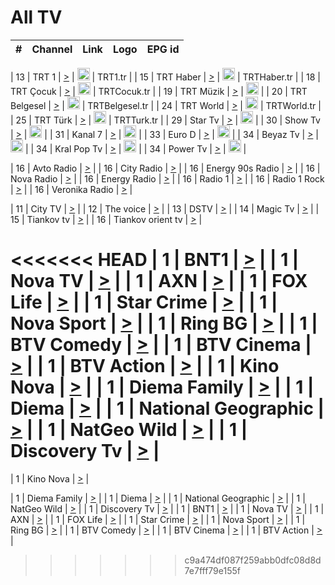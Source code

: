 <h1>All TV</h1>

| #   | Channel        | Link  | Logo | EPG id |
|:---:|:--------------:|:-----:|:----:|:------:|

| 13  | TRT 1            | [>](https://tv-trt1.medya.trt.com.tr/master.m3u8) | <img height="20" src="https://i.imgur.com/j786OLG.png"/> | TRT1.tr |
| 15  | TRT Haber        | [>](https://tv-trthaber.medya.trt.com.tr/master.m3u8) | <img height="20" src="https://i.imgur.com/OVfo8Ab.png"/> | TRTHaber.tr |
| 18  | TRT Çocuk        | [>](https://tv-trtcocuk.medya.trt.com.tr/master.m3u8) | <img height="20" src="https://i.imgur.com/QLFmD6d.png"/> | TRTCocuk.tr |
| 19  | TRT Müzik        | [>](https://tv-trtmuzik.medya.trt.com.tr/master.m3u8) | <img height="20" src="https://i.imgur.com/fIVFCEd.png"/> |
| 20  | TRT Belgesel     | [>](https://tv-trtbelgesel.medya.trt.com.tr/master.m3u8) | <img height="20" src="https://i.imgur.com/MGO87pe.png"/> | TRTBelgesel.tr |
| 24  | TRT World        | [>](https://tv-trtworld.medya.trt.com.tr/master.m3u8) | <img height="20" src="https://i.imgur.com/JEA2xpv.png"/> | TRTWorld.tr |
| 25  | TRT Türk         | [>](https://tv-trtturk.medya.trt.com.tr/master.m3u8) | <img height="20" src="https://i.imgur.com/OSTOQNw.png"/> | TRTTurk.tr |
| 29  | Star Tv   | [>](https://dogus-live.daioncdn.net/startv/startv_360p.m3u8) | <img height="20" src="https://i.imgur.com/IebUZx1.png"/> |
| 30  | Show Tv     | [>](https://ciner-live.daioncdn.net/showtv/showtv.m3u8) | <img height="20" src="https://i.imgur.com/IebUZx1.png"/> |
| 31  | Kanal 7     | [>](https://kanal7-live.daioncdn.net/kanal7/kanal7.m3u8) | <img height="20" src="https://i.imgur.com/IebUZx1.png"/> |
| 33  | Euro D    | [>](https://www.youtube.com/user/KanalD/live) | <img height="20" src="https://i.imgur.com/IebUZx1.png"/> |
| 34  | Beyaz Tv     | [>](https://beyaztv-live.daioncdn.net/beyaztv/beyaztv.m3u8) | <img height="20" src="https://i.imgur.com/IebUZx1.png"/> |
| 34  | Kral Pop Tv     | [>](https://www.youtube.com/watch?v=GuFTuKoXepw) | <img height="20" src="https://i.imgur.com/IebUZx1.png"/> |
| 34  | Power Tv     | [>](https://livetv.powerapp.com.tr/powerTV/powerhd.smil/chunklist.m3u8) | <img height="20" src="https://i.imgur.com/IebUZx1.png"/> |

| 16  | Avto Radio | [>](http://stream.metacast.eu/avtoradio.mp3.m3u) |
| 16  | City Radio | [>](http://stream.metacast.eu/city.aac.m3u) |
| 16  | Energy 90s Radio | [>](http://stream.metacast.eu/energy-90s.m3u) |
| 16  | Nova Radio | [>](http://stream.metacast.eu/nova.aac.m3u) |
| 16  | Energy Radio | [>](http://stream.metacast.eu/nrj.aac.m3u) |
| 16  | Radio 1 | [>](http://stream.metacast.eu/radio1.aac.m3u) |
| 16  | Radio 1 Rock | [>](http://stream.metacast.eu/radio1rock.aac.m3u) |
| 16  | Veronika Radio | [>](http://stream.metacast.eu/veronika.aac.m3u) |

| 11  | City TV | [>](https://tv.city.bg/play/tshls/citytv/index.m3u8) |
| 12  | The voice | [>](https://bss1.neterra.tv/thevoice/thevoice.m3u8) |
| 13  | DSTV | [>](http://46.249.95.140:8081/hls/data.m3u8) |
| 14  | Magic Tv | [>](https://bss1.neterra.tv/magictv/magictv.m3u8) |
| 15  | Tiankov tv | [>](https://streamer103.neterra.tv/tiankov-folk/live.m3u8) |
| 16  | Tiankov orient tv | [>](https://streamer103.neterra.tv/tiankov-orient/live.m3u8) |

<<<<<<< HEAD
| 1 | BNT1 | [>](https://ymkaya.xyz:45648/tv/bnt1/playlist.m3u8?wmsAuthSign=c2VydmVyX3RpbWU9OC8xOC8yMDI1IDE6MDk6MDMgUE0maGFzaF92YWx1ZT16R1dvUXZJK3JiZm5hWnlIZlVQT05BPT0mdmFsaWRtaW51dGVzPTYw) |
| 1 | Nova TV | [>](https://ymkaya.xyz:45648/tv/novatv/playlist.m3u8?wmsAuthSign=c2VydmVyX3RpbWU9OC8xOC8yMDI1IDE6MDk6MTMgUE0maGFzaF92YWx1ZT05enVlMHVzaGs4Um5sckVQV0xwcm5RPT0mdmFsaWRtaW51dGVzPTYw) |
| 1 | AXN | [>](https://ymkaya.xyz:45648/tv/axn/playlist.m3u8?wmsAuthSign=c2VydmVyX3RpbWU9OC8xOC8yMDI1IDE6MDk6MjMgUE0maGFzaF92YWx1ZT1TdGZkSVVDSEtkcENYT1pJUTM1NlZRPT0mdmFsaWRtaW51dGVzPTYw) |
| 1 | FOX Life | [>](https://ymkaya.xyz:45648/tv/foxlife/playlist.m3u8?wmsAuthSign=c2VydmVyX3RpbWU9OC8xOC8yMDI1IDE6MDk6MzMgUE0maGFzaF92YWx1ZT1xRlIrc0R1ZE90Mlk0c3VubDBFeHpRPT0mdmFsaWRtaW51dGVzPTYw) |
| 1 | Star Crime | [>](https://ymkaya.xyz:45648/tv/foxcrime/playlist.m3u8?wmsAuthSign=c2VydmVyX3RpbWU9OC8xOC8yMDI1IDE6MDk6NDQgUE0maGFzaF92YWx1ZT1rMTlyS1VuUjN5MHMxMjNhM2dVbEtnPT0mdmFsaWRtaW51dGVzPTYw) |
| 1 | Nova Sport | [>](https://ymkaya.xyz:45648/tv/novasport/playlist.m3u8?wmsAuthSign=c2VydmVyX3RpbWU9OC8xOC8yMDI1IDE6MDk6NTQgUE0maGFzaF92YWx1ZT1lek5POVFaTWEweUgySGJxaDVYZWJBPT0mdmFsaWRtaW51dGVzPTYw) |
| 1 | Ring BG | [>](https://ymkaya.xyz:45648/tv/ringbg/playlist.m3u8?wmsAuthSign=c2VydmVyX3RpbWU9OC8xOC8yMDI1IDE6MTA6MDMgUE0maGFzaF92YWx1ZT05L1BNK1N4RUtsRWFrV0ZIV2JUQnd3PT0mdmFsaWRtaW51dGVzPTYw) |
| 1 | BTV Comedy | [>](https://ymkaya.xyz:45648/tv/btvcomedy/playlist.m3u8?wmsAuthSign=c2VydmVyX3RpbWU9OC8xOC8yMDI1IDE6MTA6MTMgUE0maGFzaF92YWx1ZT05ZzZHd3crMmlCTDNKTnRBTUlYL1VRPT0mdmFsaWRtaW51dGVzPTYw) |
| 1 | BTV Cinema | [>](https://ymkaya.xyz:45648/tv/btvcinema/playlist.m3u8?wmsAuthSign=c2VydmVyX3RpbWU9OC8xOC8yMDI1IDE6MTA6MjMgUE0maGFzaF92YWx1ZT16VEVDVkJBclJSYVk3MTRaSFRlMUhnPT0mdmFsaWRtaW51dGVzPTYw) |
| 1 | BTV Action | [>](https://ymkaya.xyz:45648/tv/btvaction/playlist.m3u8?wmsAuthSign=c2VydmVyX3RpbWU9OC8xOC8yMDI1IDE6MTA6MzIgUE0maGFzaF92YWx1ZT1JYjVKb3plNGY2NGx2VkQ1SDh1TytnPT0mdmFsaWRtaW51dGVzPTYw) |
| 1 | Kino Nova | [>](https://ymkaya.xyz:45648/tv/kinonova/playlist.m3u8?wmsAuthSign=c2VydmVyX3RpbWU9OC8xOC8yMDI1IDE6MTA6NDIgUE0maGFzaF92YWx1ZT1CcHczWGp4aUVHRVRqNk84bWhxVjNBPT0mdmFsaWRtaW51dGVzPTYw) |
| 1 | Diema Family | [>](https://ymkaya.xyz:45648/tv/diemafamily/playlist.m3u8?wmsAuthSign=c2VydmVyX3RpbWU9OC8xOC8yMDI1IDE6MTA6NTIgUE0maGFzaF92YWx1ZT1GQThFNU1HamJQYktKdUFwYzg5Y2x3PT0mdmFsaWRtaW51dGVzPTYw) |
| 1 | Diema | [>](https://ymkaya.xyz:45648/tv/diema/playlist.m3u8?wmsAuthSign=c2VydmVyX3RpbWU9OC8xOC8yMDI1IDE6MTE6MDIgUE0maGFzaF92YWx1ZT1zRUM2NENOQnh3Z0RlK3p0ZlBXTDh3PT0mdmFsaWRtaW51dGVzPTYw) |
| 1 | National Geographic | [>](https://ymkaya.xyz:45648/tv/natgeo/playlist.m3u8?wmsAuthSign=c2VydmVyX3RpbWU9OC8xOC8yMDI1IDE6MTE6MTIgUE0maGFzaF92YWx1ZT00VVhmMDl6WktoczRha3k4QkY1SW9BPT0mdmFsaWRtaW51dGVzPTYw) |
| 1 | NatGeo Wild | [>](https://ymkaya.xyz:45648/tv/natgeowild/playlist.m3u8?wmsAuthSign=c2VydmVyX3RpbWU9OC8xOC8yMDI1IDE6MTE6MjIgUE0maGFzaF92YWx1ZT1mWXQ4QTkyM3lCREF5SUo2TUdvNWhnPT0mdmFsaWRtaW51dGVzPTYw) |
| 1 | Discovery Tv | [>](https://ymkaya.xyz:45648/tv/discovery/playlist.m3u8?wmsAuthSign=c2VydmVyX3RpbWU9OC8xOC8yMDI1IDE6MTE6MzIgUE0maGFzaF92YWx1ZT1UcXFaNEhPYXJUQkVCYnRIdzdqWTVBPT0mdmFsaWRtaW51dGVzPTYw) |
=======


| 1 | Kino Nova | [>](https://ymkaya.xyz:11336/tv/kinonova/playlist.m3u8?wmsAuthSign=c2VydmVyX3RpbWU9MS8yLzIwMjUgNDo0MDoyMCBBTSZoYXNoX3ZhbHVlPWlFS1FrWEtMMVRFM3l5YklUWUJQUHc9PSZ2YWxpZG1pbnV0ZXM9NjA=) |

| 1 | Diema Family | [>](https://ymkaya.xyz:11336/tv/diemafamily/playlist.m3u8?wmsAuthSign=c2VydmVyX3RpbWU9MS8yLzIwMjUgNDo0MDozMCBBTSZoYXNoX3ZhbHVlPUVUaTVKTldvZTF5WVVCM0YwL21kaXc9PSZ2YWxpZG1pbnV0ZXM9NjA=) |
| 1 | Diema | [>](https://ymkaya.xyz:11336/tv/diema/playlist.m3u8?wmsAuthSign=c2VydmVyX3RpbWU9MS8yLzIwMjUgNDo0MDo0MCBBTSZoYXNoX3ZhbHVlPVlYMWVJT2NuUjNpUTBsaytEUFFOS2c9PSZ2YWxpZG1pbnV0ZXM9NjA=) |
| 1 | National Geographic | [>](https://ymkaya.xyz:11336/tv/natgeo/playlist.m3u8?wmsAuthSign=c2VydmVyX3RpbWU9MS8yLzIwMjUgNDo0MTo0MSBBTSZoYXNoX3ZhbHVlPTJQTlVmcG5nYWx0M013eUhGRGxnd0E9PSZ2YWxpZG1pbnV0ZXM9NjA=) |
| 1 | NatGeo Wild | [>](https://ymkaya.xyz:11336/tv/natgeowild/playlist.m3u8?wmsAuthSign=c2VydmVyX3RpbWU9MS8yLzIwMjUgNDo0MTo1MSBBTSZoYXNoX3ZhbHVlPVl1OXZaTTliN0hGWEN3eDBYd1duNkE9PSZ2YWxpZG1pbnV0ZXM9NjA=) |
| 1 | Discovery Tv | [>](https://ymkaya.xyz:11336/tv/discovery/playlist.m3u8?wmsAuthSign=c2VydmVyX3RpbWU9MS8yLzIwMjUgNDo0MjowMSBBTSZoYXNoX3ZhbHVlPWtBQmdLNlY2RmQwWElzMVYzSDJyVkE9PSZ2YWxpZG1pbnV0ZXM9NjA=) |
| 1 | BNT1 | [>](https://ymkaya.xyz:11336/tv/bnt1/playlist.m3u8?wmsAuthSign=c2VydmVyX3RpbWU9MS8yLzIwMjUgNDozODozOCBBTSZoYXNoX3ZhbHVlPVVrMVlRQXpJWlhYeUh6ZFVpSC9NMUE9PSZ2YWxpZG1pbnV0ZXM9NjA=) |
| 1 | Nova TV | [>](https://ymkaya.xyz:11336/tv/novatv/playlist.m3u8?wmsAuthSign=c2VydmVyX3RpbWU9MS8yLzIwMjUgNDozODo0OCBBTSZoYXNoX3ZhbHVlPUVxQjh1a0ZzYkVGZU8zZDFGTzdreVE9PSZ2YWxpZG1pbnV0ZXM9NjA=) |
| 1 | AXN | [>](https://ymkaya.xyz:11336/tv/axn/playlist.m3u8?wmsAuthSign=c2VydmVyX3RpbWU9MS8yLzIwMjUgNDozODo1OCBBTSZoYXNoX3ZhbHVlPUpkWStGY1hkNXhaOVpPZ0thQ0FZL3c9PSZ2YWxpZG1pbnV0ZXM9NjA=) |
| 1 | FOX Life | [>](https://ymkaya.xyz:11336/tv/foxlife/playlist.m3u8?wmsAuthSign=c2VydmVyX3RpbWU9MS8yLzIwMjUgNDozOToxMCBBTSZoYXNoX3ZhbHVlPWt1ZDc1T3AzYlZDTjJnSy9TU0xJZlE9PSZ2YWxpZG1pbnV0ZXM9NjA=) |
| 1 | Star Crime | [>](https://ymkaya.xyz:11336/tv/foxcrime/playlist.m3u8?wmsAuthSign=c2VydmVyX3RpbWU9MS8yLzIwMjUgNDozOToyMCBBTSZoYXNoX3ZhbHVlPXIwVU45Nm9FR1l2enNkTG9TanBxbmc9PSZ2YWxpZG1pbnV0ZXM9NjA=) |
| 1 | Nova Sport | [>](https://ymkaya.xyz:11336/tv/novasport/playlist.m3u8?wmsAuthSign=c2VydmVyX3RpbWU9MS8yLzIwMjUgNDozOTozMCBBTSZoYXNoX3ZhbHVlPXlSZ0UxazVaM0xhSmc0NmR4T0c1T2c9PSZ2YWxpZG1pbnV0ZXM9NjA=) |
| 1 | Ring BG | [>](https://ymkaya.xyz:11336/tv/ringbg/playlist.m3u8?wmsAuthSign=c2VydmVyX3RpbWU9MS8yLzIwMjUgNDozOTo0MCBBTSZoYXNoX3ZhbHVlPTR4aUlFNHVUYWN4enY1WkVuOFZma2c9PSZ2YWxpZG1pbnV0ZXM9NjA=) |
| 1 | BTV Comedy | [>](https://ymkaya.xyz:11336/tv/btvcomedy/playlist.m3u8?wmsAuthSign=c2VydmVyX3RpbWU9MS8yLzIwMjUgNDozOTo1MCBBTSZoYXNoX3ZhbHVlPUtrMTJ2RHNTTUU1RFp1ZkVOdXFSK3c9PSZ2YWxpZG1pbnV0ZXM9NjA=) |
| 1 | BTV Cinema | [>](https://ymkaya.xyz:11336/tv/btvcinema/playlist.m3u8?wmsAuthSign=c2VydmVyX3RpbWU9MS8yLzIwMjUgNDozOTo1OSBBTSZoYXNoX3ZhbHVlPTZWcU9FZW56cG1NM1lrYy8xNE5NeHc9PSZ2YWxpZG1pbnV0ZXM9NjA=) |
| 1 | BTV Action | [>](https://ymkaya.xyz:11336/tv/btvaction/playlist.m3u8?wmsAuthSign=c2VydmVyX3RpbWU9MS8yLzIwMjUgNDo0MDoxMCBBTSZoYXNoX3ZhbHVlPUlDd0ErRkZVWThyMVZwR3c2REdGZ3c9PSZ2YWxpZG1pbnV0ZXM9NjA=) |
>>>>>>> c9a474df087f259abb0dfc08d8d7e7fff79e155f
